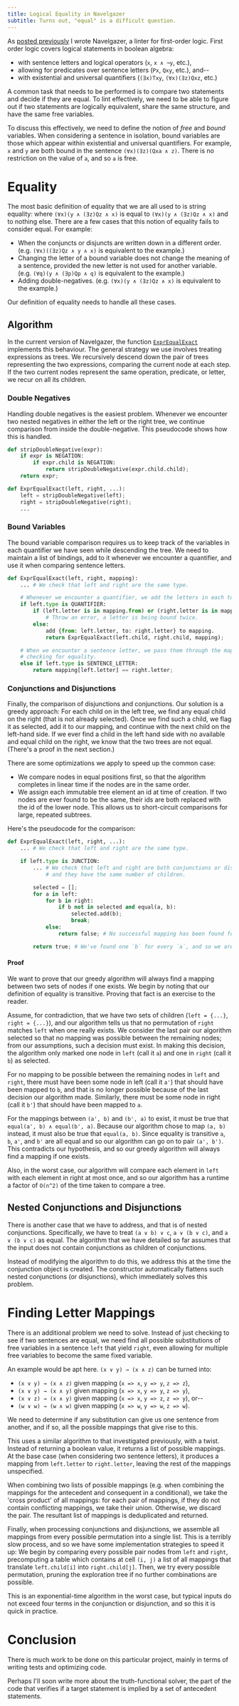 ```yaml
---
title: Logical Equality in Navelgazer
subtitle: Turns out, "equal" is a difficult question.
---
```


As [posted previously](/projects/2016/04/18/navelgazer.html) I wrote Navelgazer, a linter for first-order logic. First order logic covers logical statements in boolean algebra:

  - with sentence letters and logical operators (`x`, `x ∧ ¬y`, etc.),
  - allowing for predicates over sentence letters (`Px`, `Qxy`, etc.), and--
  - with existential and universal quantifiers (`(∃x)Txy`, `(∀x)(∃z)Qxz`, etc.)

A common task that needs to be performed is to compare two statements and decide if they are equal. To lint effectively, we need to be able to figure out if two statements are logically equivalent, share the same structure, and have the same free variables. 

To discuss this effectively, we need to define the notion of *free* and *bound* variables. When considering a sentence in isolation, bound variables are those which appear within existential and universal quantifiers. For example, `x` and `y` are both bound in the sentence `(∀x)(∃z)(Qxa ∧ z)`. There is no restriction on the value of `a`, and so `a` is free.

# Equality

The most basic definition of equality that we are all used to is string equality: where `(∀x)(y ∧ (∃z)Qz ∧ x)` is equal to `(∀x)(y ∧ (∃z)Qz ∧ x)` and to nothing else. There are a few cases that this notion of equality fails to consider equal. For example:

  - When the conjuncts or disjuncts are written down in a different order. (e.g. `(∀x)((∃z)Qz ∧ y ∧ x)` is equivalent to the example.)
  - Changing the letter of a bound variable does not change the meaning of a sentence, provided the new letter is not used for another variable. (e.g. `(∀q)(y ∧ (∃p)Qp ∧ q)` is equivalent to the example.)
  - Adding double-negatives. (e.g. `(∀x)(y ∧ (∃z)Qz ∧ x)` is equivalent to the example.)

Our definition of equality needs to handle all these cases. 

## Algorithm

In the current version of Navelgazer, the function [`ExprEqualExact`](https://github.com/gauravmm/Navelgazer/blob/e1f348bd4cd0716546cbba7c5eb4674ba0bbf500/metalogic.js#L385) implements this behaviour. The general strategy we use involves treating expressions as trees. We recursively descend down the pair of trees representing the two expressions, comparing the current node at each step. If the two current nodes represent the same operation, predicate, or letter, we recur on all its children.

### Double Negatives

Handling double negatives is the easiest problem. Whenever we encounter two nested negatives in either the left or the right tree, we continue comparison from inside the double-negative. This pseudocode shows how this is handled.

```python
def stripDoubleNegative(expr):
	if expr is NEGATION:
		if expr.child is NEGATION:
			return stripDoubleNegative(expr.child.child);
	return expr;

def ExprEqualExact(left, right, ...):
	left = stripDoubleNegative(left);
	right = stripDoubleNegative(right);
	...

```

### Bound Variables

The bound variable comparison requires us to keep track of the variables in each quantifier we have seen while descending the tree. We need to maintain a list of bindings, add to it whenever we encounter a quantifier, and use it when comparing sentence letters. 

```python
def ExprEqualExact(left, right, mapping):
	... # We check that left and right are the same type.

	# Whenever we encounter a quantifier, we add the letters in each to a mapping.	
	if left.type is QUANTIFIER:
		if (left.letter is in mapping.from) or (right.letter is in mapping.to):
			# Throw an error, a letter is being bound twice.
		else:
			add {from: left.letter, to: right.letter} to mapping.
			return ExprEqualExact(left.child, right.child, mapping);

	# When we encounter a sentence letter, we pass them through the mapping before
	# checking for equality.
	else if left.type is SENTENCE_LETTER:
		return mapping[left.letter] == right.letter;
```

### Conjunctions and Disjunctions

Finally, the comparison of disjunctions and conjunctions. Our solution is a greedy approach: For each child on in the left tree, we find any equal child on the right (that is not already selected). Once we find such a child, we flag it as selected, add it to our mapping, and continue with the next child on the left-hand side. If we ever find a child in the left hand side with no available and equal child on the right, we know that the two trees are not equal. (There's a proof in the next section.)

There are some optimizations we apply to speed up the common case:

  - We compare nodes in equal positions first, so that the algorithm completes in linear time if the nodes are in the same order.
  - We assign each immutable tree element an id at time of creation. If two nodes are ever found to be the same, their ids are both replaced with the id of the lower node. This allows us to short-circuit comparisons for large, repeated subtrees.

Here's the pseudocode for the comparison:

```python
def ExprEqualExact(left, right, ...):
	... # We check that left and right are the same type.

	if left.type is JUNCTION:
		... # We check that left and right are both conjunctions or disjunctions,
		    # and they have the same number of children.

		selected = [];
		for a in left:
			for b in right:
				if b not in selected and equal(a, b):
					selected.add(b);
					break;
			else:
				return false; # No successful mapping has been found for `a`.

		return true; # We've found one `b` for every `a`, and so we are successful.
```

#### Proof

We want to prove that our greedy algorithm will always find a mapping between two sets of nodes if one exists. We begin by noting that our definition of equality is transitive. Proving that fact is an exercise to the reader.

Assume, for contradiction, that we have two sets of children (`left = {...}`, `right = {...}`), and our algorithm tells us that no permutation of `right` matches `left` when one really exists. We consider the last pair our algorithm selected so that no mapping was possible between the remaining nodes; from our assumptions, such a decision must exist. In making this decision, the algorithm only marked one node in `left` (call it `a`) and one in `right` (call it `b`) as selected.

For no mapping to be possible between the remaining nodes in `left` and `right`, there must have been some node in left (call it `a'`) that should have been mapped to `b`, and that is no longer possible because of the last decision our algorithm made. Similarly, there must be some node in right (call it `b'`) that should have been mapped to `a`.

For the mappings between `(a', b)` and `(b', a)` to exist, it must be true that `equal(a', b) ∧ equal(b', a)`. Because our algorithm chose to map `(a, b)` instead, it must also be true that `equal(a, b)`. Since equality is transitive `a`, `b`, `a'`, and `b'` are all equal and so our algorithm can go on to pair `(a', b')`. This contradicts our hypothesis, and so our greedy algorithm will always find a mapping if one exists.

Also, in the worst case, our algorithm will compare each element in `left` with each element in right at most once, and so our algorithm has a runtime a factor of `O(n^2)` of the time taken to compare a tree.

## Nested Conjunctions and Disjunctions

There is another case that we have to address, and that is of nested conjunctions. Specifically, we have to treat `(a ∨ b) ∨ c`, `a ∨ (b ∨ c)`, and `a ∨ (b ∨ c)` as equal. The algorithm that we have detailed so far assumes that the input does not contain conjunctions as children of conjunctions.

Instead of modifying the algorithm to do this, we address this at the time the conjunction object is created. The constructor automatically flattens such nested conjunctions (or disjunctions), which immediately solves this problem.

# Finding Letter Mappings

There is an additional problem we need to solve. Instead of just checking to see if two sentences are equal, we need find all possible substitutions of free variables in a sentence `left` that yield `right`, even allowing for multiple free variables to become the same fixed variable.

An example would be apt here. `(x ∨ y) → (x ∧ z)` can be turned into:

  - `(x ∨ y) → (x ∧ z)` given mapping (`x => x`, `y => y`, `z => z`),
  - `(x ∨ y) → (x ∧ y)` given mapping (`x => x`, `y => y`, `z => y`),
  - `(x ∨ z) → (x ∧ y)` given mapping (`x => x`, `y => z`, `z => y`), or--
  - `(w ∨ w) → (w ∧ w)` given mapping (`x => w`, `y => w`, `z => w`).

We need to determine if any substitution can give us one sentence from another, and if so, all the possible mappings that give rise to this.

This uses a similar algorithm to that investigated previously, with a twist. Instead of returning a boolean value, it returns a list of possible mappings. At the base case (when considering two sentence letters), it produces a mapping from `left.letter` to `right.letter`, leaving the rest of the mappings unspecified. 

When combining two lists of possible mappings (e.g. when combining the mappings for the antecedent and consequent in a conditional), we take the 'cross product' of all mappings: for each pair of mappings, if they do not contain conflicting mappings, we take their union. Otherwise, we discard the pair. The resultant list of mappings is deduplicated and returned.

Finally, when processing conjunctions and disjunctions, we assemble all mappings from every possible permutation into a single list. This is a terribly slow process, and so we have some implementation strategies to speed it up: We begin by comparing every possible pair nodes from `left` and `right`, precomputing a table which contains at cell `(i, j)` a list of all mappings that translate `left.child[i]` into `right.child[j]`. Then, we try every possible permutation, pruning the exploration tree if no further combinations are possible.

This is an exponential-time algorithm in the worst case, but typical inputs do not exceed four terms in the conjunction or disjunction, and so this it is quick in practice.

# Conclusion

There is much work to be done on this particular project, mainly in terms of writing tests and optimizing code.

Perhaps I'll soon write more about the truth-functional solver, the part of the code that verifies if a target statement is implied by a set of antecedent statements.
